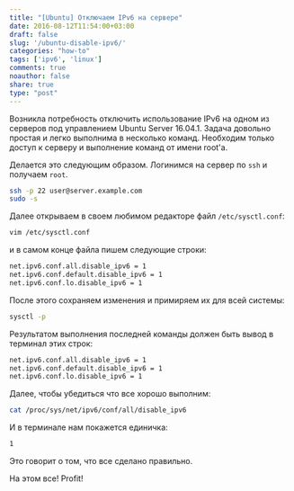 ```yaml
---
title: "[Ubuntu] Отключаем IPv6 на сервере"
date: 2016-08-12T11:54:00+03:00
draft: false
slug: '/ubuntu-disable-ipv6/'
categories: "how-to"
tags: ['ipv6', 'linux']
comments: true
noauthor: false
share: true
type: "post"
---
```


Возникла потребность отключить использование IPv6 на одном из серверов под управлением Ubuntu Server 16.04.1. Задача довольно простая и легко выполнима в несколько команд. Необходим только доступ к серверу и выполнение команд от имени root'а.

Делается это следующим образом. Логинимся на сервер по `ssh` и получаем `root`.
```bash
ssh -p 22 user@server.example.com
sudo -s
```
Далее открываем в своем любимом редакторе файл `/etc/sysctl.conf`:
```bash
vim /etc/sysctl.conf
```

и в самом конце файла пишем следующие строки:
```bash
net.ipv6.conf.all.disable_ipv6 = 1
net.ipv6.conf.default.disable_ipv6 = 1
net.ipv6.conf.lo.disable_ipv6 = 1
```
После этого сохраняем изменения и примиряем их для всей системы:
```bash
sysctl -p
```
Результатом выполнения последней команды должен быть вывод в терминал этих строк:
```bash
net.ipv6.conf.all.disable_ipv6 = 1
net.ipv6.conf.default.disable_ipv6 = 1
net.ipv6.conf.lo.disable_ipv6 = 1
```
Далее, чтобы убедиться что все хорошо выполним:
```bash
cat /proc/sys/net/ipv6/conf/all/disable_ipv6
```
И в терминале нам покажется единичка:
```bash
1
```
Это говорит о том, что все сделано правильно.

На этом все! Profit!
